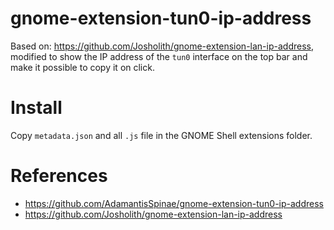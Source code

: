 # gnome-extension-tun0-ip-address

Based on: https://github.com/Josholith/gnome-extension-lan-ip-address, modified to show the IP address of the `tun0` interface on the top bar and make it possible to copy it on click.

# Install
Copy `metadata.json` and all `.js` file in the GNOME Shell extensions folder.

# References
 - https://github.com/AdamantisSpinae/gnome-extension-tun0-ip-address
 - https://github.com/Josholith/gnome-extension-lan-ip-address
